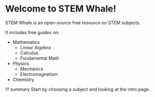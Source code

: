 # Welcome to STEM Whale!

STEM Whale is an open-source free resource on STEM subjects.

It includes free guides on:

* Mathematics
  * Linear Algebra
  * Calculus
  * Fundamental Math
* Physics
  * Mechanics
  * Electromagnetism
* Chemistry

!!! summary
    Start by choosing a subject and looking at the intro page.
